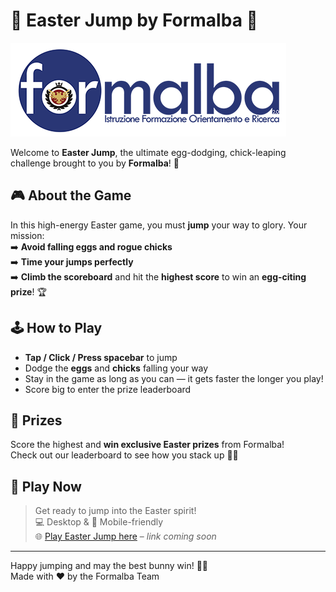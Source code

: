 # 🐣 Easter Jump by Formalba 🐰

![Easter Jump Logo](./logo.png) <!-- Replace with actual path to the logo -->

Welcome to **Easter Jump**, the ultimate egg-dodging, chick-leaping challenge brought to you by **Formalba**! 🎉

## 🎮 About the Game

In this high-energy Easter game, you must **jump** your way to glory. Your mission:  
➡️ **Avoid falling eggs and rogue chicks**  
➡️ **Time your jumps perfectly**  
➡️ **Climb the scoreboard** and hit the **highest score** to win an **egg-citing prize**! 🏆

## 🕹️ How to Play

- **Tap / Click / Press spacebar** to jump  
- Dodge the **eggs** and **chicks** falling your way  
- Stay in the game as long as you can — it gets faster the longer you play!  
- Score big to enter the prize leaderboard

## 🎁 Prizes

Score the highest and **win exclusive Easter prizes** from Formalba!  
Check out our leaderboard to see how you stack up 🐇🔥

## 📱 Play Now

> Get ready to jump into the Easter spirit!  
> 💻 Desktop & 📱 Mobile-friendly  
> 🌐 [Play Easter Jump here](#https://atlasanatomy.github.io/Pasqua_Formalba/) – *link coming soon*

---

Happy jumping and may the best bunny win! 🐣✨  
Made with ❤️ by the Formalba Team
